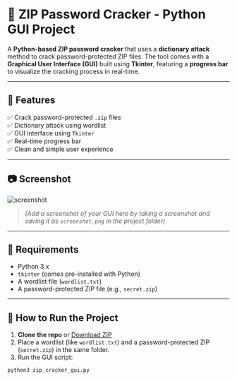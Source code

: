 # 🔐 ZIP Password Cracker - Python GUI Project

A **Python-based ZIP password cracker** that uses a **dictionary attack** method to crack password-protected ZIP files. The tool comes with a **Graphical User Interface (GUI)** built using **Tkinter**, featuring a **progress bar** to visualize the cracking process in real-time.

---

## 🎯 Features

✅ Crack password-protected `.zip` files  
✅ Dictionary attack using wordlist  
✅ GUI interface using `Tkinter`  
✅ Real-time progress bar  
✅ Clean and simple user experience  

---

## 📷 Screenshot

![screenshot](screenshot.png)

> *(Add a screenshot of your GUI here by taking a screenshot and saving it as `screenshot.png` in the project folder)*

---

## 🧰 Requirements

- Python 3.x
- `tkinter` (comes pre-installed with Python)
- A wordlist file (`wordlist.txt`)
- A password-protected ZIP file (e.g., `secret.zip`)

---

## 🚀 How to Run the Project

1. **Clone the repo** or [Download ZIP](https://github.com/your-username/zip-password-cracker)
2. Place a wordlist (like `wordlist.txt`) and a password-protected ZIP (`secret.zip`) in the same folder.
3. Run the GUI script:

```bash
python3 zip_cracker_gui.py
